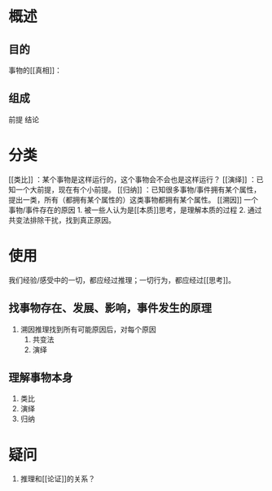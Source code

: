 # 概述
## 目的
事物的[[真相]]：
## 组成
前提
结论

# 分类
[[类比]] ：某个事物是这样运行的，这个事物会不会也是这样运行？
[[演绎]] ：已知一个大前提，现在有个小前提。
[[归纳]] ：已知很多事物/事件拥有某个属性，提出一类，所有（都拥有某个属性的）这类事物都拥有某个属性。
[[溯因]] 一个事物/事件存在的原因
	1. 被一些人认为是[[本质]]思考，是理解本质的过程
	2. 通过共变法排除干扰，找到真正原因。

# 使用
我们经验/感受中的一切，都应经过推理；一切行为，都应经过[[思考]]。
## 找事物存在、发展、影响，事件发生的原理
1. 溯因推理找到所有可能原因后，对每个原因
	1. 共变法
	2. 演绎

## 理解事物本身
1. 类比
2. 演绎
3. 归纳

# 疑问
1. 推理和[[论证]]的关系？